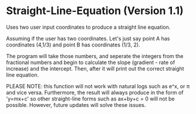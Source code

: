 # Straight-Line-Equation (Version 1.1)

Uses two user input coordinates to produce a straight line equation. 

Assuming if the user has two coordinates. Let's just say point A has coordinates (4,1/3) and point B has coordinates (1/3, 2). 

The program will take those numbers, and seperate the integers from the fractional numbers and begin to calculate the slope (gradient - rate of increase) and the intercept. Then, after it will print out the correct straight line equation. 

PLEASE NOTE: this function will not work with natural logs such as e^x, or π and vice versa. Furthermore, the result will always produce in the form of 'y=mx+c' so other straight-line forms such as ax+by+c = 0 will not be possible.  However, future updates will solve these issues. 
